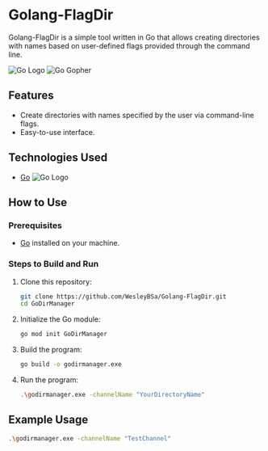 # Golang-FlagDir

Golang-FlagDir is a simple tool written in Go that allows creating directories with names based on user-defined flags provided through the command line.

![Go Logo](https://golang.org/lib/godoc/images/go-logo-blue.svg) ![Go Gopher](https://golang.org/lib/godoc/images/gopher.png)

## Features

- Create directories with names specified by the user via command-line flags.
- Easy-to-use interface.

## Technologies Used

- [Go](https://golang.org/) ![Go Logo](https://golang.org/lib/godoc/images/go-logo-blue.svg)

## How to Use

### Prerequisites

- [Go](https://golang.org/dl/) installed on your machine.

### Steps to Build and Run

1. Clone this repository:

    ```sh
    git clone https://github.com/WesleyBSa/Golang-FlagDir.git
    cd GoDirManager
    ```

2. Initialize the Go module:

    ```sh
    go mod init GoDirManager
    ```

3. Build the program:

    ```sh
    go build -o godirmanager.exe
    ```

4. Run the program:

    ```sh
    .\godirmanager.exe -channelName "YourDirectoryName"
    ```

## Example Usage

```sh
.\godirmanager.exe -channelName "TestChannel"
